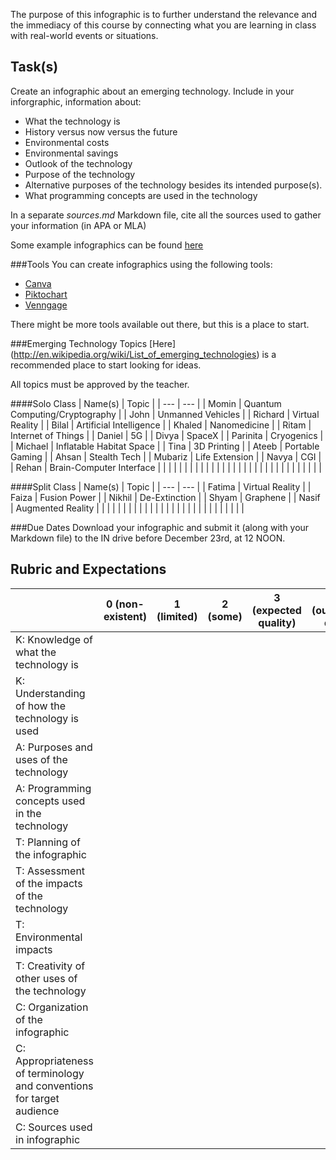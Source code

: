 The purpose of this infographic is to further understand the relevance and the immediacy of this course by connecting what you are learning in class with real-world events or situations.

Task(s)
-------

Create an infographic about an emerging technology.   Include in your inforgraphic, information about:
* What the technology is
* History versus now versus the future
* Environmental costs
* Environmental savings
* Outlook of the technology
* Purpose of the technology
* Alternative purposes of the technology besides its intended purpose(s).
* What programming concepts are used in the technology

In a separate _sources.md_ Markdown file, cite all the sources used to gather your information (in APA or MLA)

Some example infographics can be found [here](https://www.google.ca/search?q=infographic&espv=2&biw=838&bih=924&source=lnms&tbm=isch&sa=X&ved=0ahUKEwjf3-3korjQAhWh7YMKHV-oCs0Q_AUIBigB&dpr=1)

###Tools
You can create infographics using the following tools:
* [Canva](https://www.canva.com/create/infographics/)
* [Piktochart](https://piktochart.com/)
* [Venngage](https://venngage.com/)

There might be more tools available out there, but this is a place to start.

###Emerging Technology Topics
[Here] (http://en.wikipedia.org/wiki/List_of_emerging_technologies) is a recommended place to start looking for ideas.

All topics must be approved by the teacher.

####Solo Class
| Name(s) | Topic | 
| --- | --- | 
| Momin | Quantum Computing/Cryptography |
| John | Unmanned Vehicles |
| Richard | Virtual Reality | 
| Bilal | Artificial Intelligence |
| Khaled | Nanomedicine |
| Ritam | Internet of Things |
| Daniel | 5G |
| Divya | SpaceX |
| Parinita | Cryogenics |
| Michael | Inflatable Habitat Space |
| Tina | 3D Printing |
| Ateeb | Portable Gaming |
| Ahsan | Stealth Tech |
| Mubariz | Life Extension |
| Navya | CGI |
| Rehan | Brain-Computer Interface |
| | |
| | |
| | |
| | |
| | |
| | |
| | |
| | |
| | |
| | |

####Split Class
| Name(s) | Topic | 
| --- | --- | 
| Fatima | Virtual Reality |
| Faiza | Fusion Power |
| Nikhil | De-Extinction |
| Shyam | Graphene |
| Nasif | Augmented Reality |
| | |
| | |
| | |
| | |
| | |
| | |
| | |
| | |
| | |

###Due Dates
Download your infographic and submit it (along with your Markdown file) to the IN drive before December 23rd, at 12 NOON.

Rubric and Expectations
--------------------------

| | 0 (non-existent) | 1 (limited) | 2 (some) | 3 (expected quality) | 4 (outstanding quality) |
| --- | --- | --- | --- | --- | --- |
| K: Knowledge of what the technology is | | | | | |
| K: Understanding of how the technology is used | | | | | |
| A: Purposes and uses of the technology | | | | | |
| A: Programming concepts used in the technology | | | | | |
| T: Planning of the infographic | | | | | |
| T: Assessment of the impacts of the technology | | | | | |
| T: Environmental impacts | | | | | |
| T: Creativity of other uses of the technology | | | | | |
| C: Organization of the infographic | | | | | |
| C: Appropriateness of terminology and conventions for target audience | | | | | |
| C: Sources used in infographic | | | | | |
